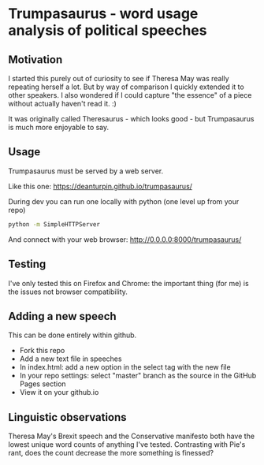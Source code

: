 # Trumpasaurus - word usage analysis of political speeches

## Motivation

I started this purely out of curiosity to see if Theresa May was really repeating
herself a lot. But by way of comparison I quickly extended it to other speakers. I also wondered if I could capture "the essence" of a piece without actually haven't read it. :)

It was originally called Theresaurus - which looks good - but Trumpasaurus is much
more enjoyable to say.

## Usage

Trumpasaurus must be served by a web server.

Like this one: https://deanturpin.github.io/trumpasaurus/

During dev you can run one locally with python (one level up from your repo)
```bash
python -m SimpleHTTPServer
```

And connect with your web browser: http://0.0.0.0:8000/trumpasaurus/

## Testing

I've only tested this on Firefox and Chrome: the important thing (for me) is the issues
not browser compatibility. 

## Adding a new speech

This can be done entirely within github.

- Fork this repo
- Add a new text file in speeches
- In index.html: add a new option in the select tag with the new file
- In your repo settings: select "master" branch as the source in the GitHub
	Pages section
- View it on your github.io

## Linguistic observations

Theresa May's Brexit speech and the Conservative manifesto both have the lowest
unique word counts of anything I've tested. Contrasting with Pie's rant, does the count decrease the more something is finessed?
